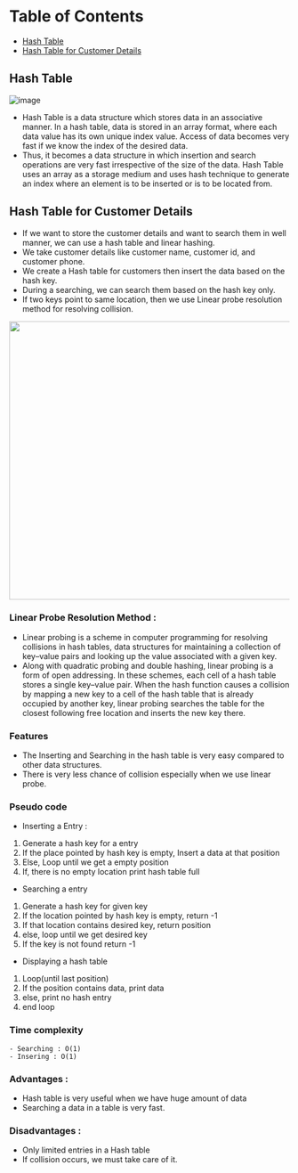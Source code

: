 # Table of Contents

- [Hash Table](#hash-table)
- [Hash Table for Customer Details](#hash-table-for-customer-details)

## Hash Table

![image](https://www.tutorialspoint.com/data_structures_algorithms/images/hash_function.jpg)

- Hash Table is a data structure which stores data in an associative manner. In a hash table, data is stored in an array format, where each data value has its own unique index value. Access of data becomes very fast if we know the index of the desired data.
- Thus, it becomes a data structure in which insertion and search operations are very fast irrespective of the size of the data. Hash Table uses an array as a storage medium and uses hash technique to generate an index where an element is to be inserted or is to be located from.

## Hash Table for Customer Details

- If we want to store the customer details and want to search them in well manner, we can use a hash table and linear hashing.
- We take customer details like customer name, customer id, and customer phone.
- We create a Hash table for customers then insert the data based on the hash key.
- During a searching, we can search them based on the hash key only.
- If two keys point to same location, then we use Linear probe resolution method for resolving collision.

<img src = "https://khalilstemmler.com/img/blog/data-structures/hash-tables/hash-table.png" width = "600" height="500">

### Linear Probe Resolution Method :

- Linear probing is a scheme in computer programming for resolving collisions in hash tables, data structures for maintaining a collection of key–value pairs and looking up the value associated with a given key.
- Along with quadratic probing and double hashing, linear probing is a form of open addressing. In these schemes, each cell of a hash table stores a single key–value pair. When the hash function causes a collision by mapping a new key to a cell of the hash table that is already occupied by another key, linear probing searches the table for the closest following free location and inserts the new key there.

### Features

- The Inserting and Searching in the hash table is very easy compared to other data structures.
- There is very less chance of collision especially when we use linear probe.

### Pseudo code

- Inserting a Entry :

1. Generate a hash key for a entry
2. If the place pointed by hash key is empty,
   Insert a data at that position
3. Else,
   Loop until we get a empty position
4. If, there is no empty location print hash table full

- Searching a entry

1. Generate a hash key for given key
2. If the location pointed by hash key is empty,
   return -1
3. If that location contains desired key,
   return position
4. else, loop until we get desired key
5. If the key is not found
   return -1

- Displaying a hash table

1. Loop(until last position)
2. If the position contains data,
   print data
3. else,
   print no hash entry
4. end loop

### Time complexity

```
- Searching : O(1)
- Insering : O(1)
```

### Advantages :

- Hash table is very useful when we have huge amount of data
- Searching a data in a table is very fast.

### Disadvantages :

- Only limited entries in a Hash table
- If collision occurs, we must take care of it.
